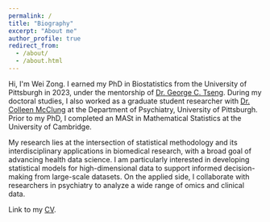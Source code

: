 ```yaml
---
permalink: /
title: "Biography"
excerpt: "About me"
author_profile: true
redirect_from: 
  - /about/
  - /about.html
---
```


Hi, I'm Wei Zong. I earned my PhD in Biostatistics from the University of Pittsburgh in 2023, under the mentorship of [Dr. George C. Tseng](http://www.pitt.edu/~ctseng/). During my doctoral studies, I also worked as a graduate student researcher with [Dr. Colleen McClung](http://www.mcclung.pitt.edu/) at the Department of Psychiatry, University of Pittsburgh. Prior to my PhD, I completed an MASt in Mathematical Statistics at the University of Cambridge. 

My research lies at the intersection of statistical methodology and its interdisciplinary applications in
biomedical research, with a broad goal of advancing health data science. I am particularly interested in developing statistical models for high-dimensional data to support informed decision-making from large-scale datasets. On the applied side, I collaborate with researchers in psychiatry to analyze a wide range of omics and clinical data.

Link to my [CV](http://weiiizong.github.io/files/WeiZong_CV_2024.pdf).
